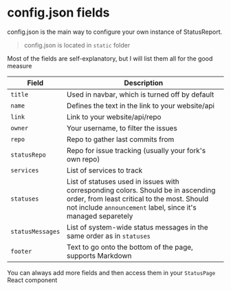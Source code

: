 # config.json fields
config.json is the main way to configure your own instance of StatusReport.

>config.json is located in `static` folder

Most of the fields are self-explanatory, but I will list them all for the good measure

Field | Description
--|--
`title`|Used in navbar, which is turned off by default
`name`|Defines the text in the link to your website/api
`link`|Link to your website/api/repo
`owner`| Your username, to filter the issues
`repo`|Repo to gather last commits from
`statusRepo`|Repo for issue tracking (usually your fork's own repo)
`services`|List of services to track
`statuses`|List of statuses used in issues with corresponding colors. Should be in ascending order, from least critical to the most. Should not include `announcement` label, since it's managed separetely
`statusMessages`|List of system-wide status messages in the same order as in `statuses`
`footer`|Text to go onto the bottom of the page, supports Markdown

You can always add more fields and then access them in your `StatusPage` React component
